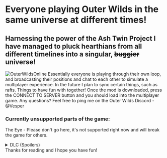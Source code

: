 # Everyone playing Outer Wilds in the same universe at different times!
## Harnessing the power of the Ash Twin Project I have managed to pluck hearthians from all different timelines into a singular, ~~buggier~~ universe!
![OuterWildsOnline](https://user-images.githubusercontent.com/59376295/142878134-226b02ed-f761-4bf7-85c7-0c6b159f62a7.png)
Essentially everyone is playing through their own loop, and broadcasting their positions and chat to each other to simulate a multiplayer experience.
In the future I plan to sync certain things, such as rafts. Things to have fun with together!
Once the mod is downloaded, press the CONNECT TO SERVER button and you should load into the multiplayer game.
Any questions? Feel free to ping me on the Outer Wilds Discord - @Vesper
### Currently unsupported parts of the game:
The Eye - Please don't go here, it's not supported right now and will break the game for others.
<details> 
  <summary>DLC (Spoilers)</summary>
   Dreamworld does sync, but there is no chat, and you cannot see other players whilst outside of the render sphere.
</details>
Thanks for reading and I hope you have fun!
